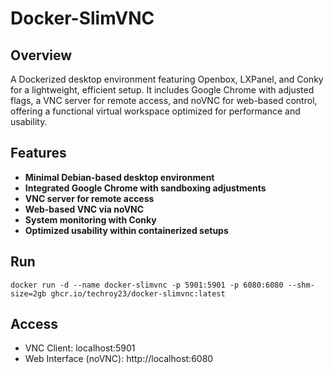 # Docker-SlimVNC

## Overview
A Dockerized desktop environment featuring Openbox, LXPanel, and Conky for a lightweight, efficient setup. It includes Google Chrome with adjusted flags, a VNC server for remote access, and noVNC for web-based control, offering a functional virtual workspace optimized for performance and usability.

## Features
- **Minimal Debian-based desktop environment**
- **Integrated Google Chrome with sandboxing adjustments**
- **VNC server for remote access**
- **Web-based VNC via noVNC**
- **System monitoring with Conky**
- **Optimized usability within containerized setups**

## Run
```
docker run -d --name docker-slimvnc -p 5901:5901 -p 6080:6080 --shm-size=2gb ghcr.io/techroy23/docker-slimvnc:latest
```

## Access
- VNC Client: localhost:5901
- Web Interface (noVNC): http://localhost:6080
